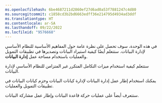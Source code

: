 ```yaml
---
ms.openlocfilehash: 6be4687211d2860ef27d6ad0a53f7881247c4d80
ms.sourcegitcommit: c1858cd3b2bd6663edff36e214795d4934ad3ddf
ms.translationtype: HT
ms.contentlocale: ar-SA
ms.lasthandoff: 09/22/2022
ms.locfileid: "9576668"
---
```

في هذه الوحدة، سوف تحصل على نظرة عامة حول المفاهيم الأساسية للنظام الأساسي لإدارة البيانات. ستتعلم أيضًا كيفية استيراد البيانات وتصديرها في تطبيقات التمويل والعمليات باستخدام مساحة عمل **إدارة البيانات**.

ستتعلم كيفية استخدام ميزات التكامل المتكرر غير المتزامن للنظام الأساسي لإدارة البيانات. 

يمكنك استخدام إطار عمل إدارة البيانات لإدارة كيانات البيانات وحزم كيانات البيانات في تطبيقات التمويل والعمليات. 

ستتعرف أيضاً على عمليات حركة قاعدة البيانات وإطار عمل مشاركة البيانات.




